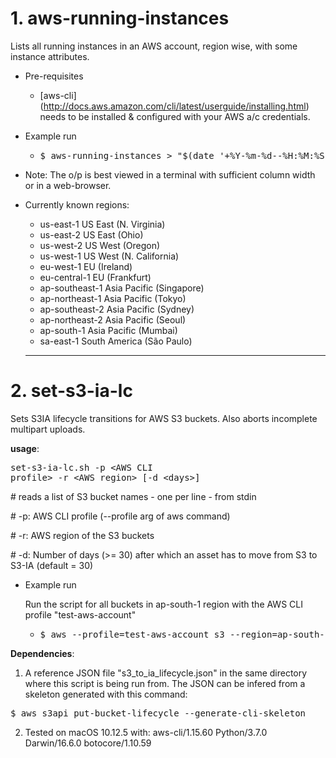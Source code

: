 # 1. aws-running-instances
Lists all running instances in an AWS account, region wise, with some instance attributes.

* Pre-requisites

  * [aws-cli] (http://docs.aws.amazon.com/cli/latest/userguide/installing.html) needs to be installed & configured with your AWS a/c credentials.

* Example run

  * <pre>$ aws-running-instances > "$(date '+%Y-%m-%d--%H:%M:%S')-AWS-Running-Instances.txt"</pre>

* Note: The o/p is best viewed in a terminal with sufficient column width or in a web-browser.

* Currently known regions:
  * us-east-1 US East (N. Virginia)
  * us-east-2 US East (Ohio)
  * us-west-2 US West (Oregon)
  * us-west-1 US West (N. California)
  * eu-west-1 EU (Ireland)
  * eu-central-1 EU (Frankfurt)
  * ap-southeast-1 Asia Pacific (Singapore)
  * ap-northeast-1 Asia Pacific (Tokyo)
  * ap-southeast-2 Asia Pacific (Sydney)
  * ap-northeast-2 Asia Pacific (Seoul)
  * ap-south-1 Asia Pacific (Mumbai)
  * sa-east-1 South America (São Paulo)
  
  ----

# 2. set-s3-ia-lc

Sets S3IA lifecycle transitions for AWS S3 buckets.
Also aborts incomplete multipart uploads.

**usage**: <pre>set-s3-ia-lc.sh -p \<AWS CLI profile> -r \<AWS region> [-d \<days>]</pre>

\# reads a list of S3 bucket names - one per line - from stdin

\# -p: AWS CLI profile (--profile arg of aws command)

\# -r: AWS region of the S3 buckets

\# -d: Number of days (>= 30) after which an asset has to move from S3 to S3-IA (default = 30)

* Example run

  Run the script for all buckets in ap-south-1 region with the AWS CLI profile "test-aws-account"
  * <pre>$ aws --profile=test-aws-account s3 --region=ap-south-1 ls | awk '{print $3}' | set-s3-ia-lc.sh -p test-aws-account -r ap-south-1 -d 45</pre>
  
**Dependencies**:
 
  1. A reference JSON file "s3_to_ia_lifecycle.json" in the same directory where this script is being run from. The JSON can be infered from a skeleton generated with this command:
  
  <pre>$ aws s3api put-bucket-lifecycle --generate-cli-skeleton</pre>

  2. Tested on macOS 10.12.5 with:
  aws-cli/1.15.60 Python/3.7.0 Darwin/16.6.0 botocore/1.10.59
